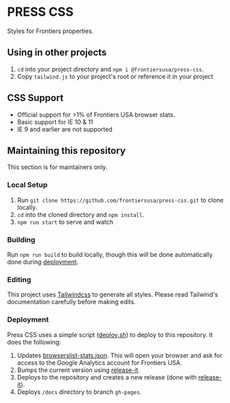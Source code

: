 # PRESS CSS

Styles for Frontiers properties.

## Using in other projects

1. `cd` into your project directory and `npm i @frontiersusa/press-css`.
2. Copy `tailwind.js` to your project's root or reference it in your project

## CSS Support

- Official support for >1% of Frontiers USA browser stats.
- Basic support for IE 10 & 11
- IE 9 and earlier are not supported

## Maintaining this repository

This section is for maintainers only.

### Local Setup

1. Run `git clone https://github.com/frontiersusa/press-css.git` to clone locally.
2. `cd` into the cloned directory and `npm install`.
3. `npm run start` to serve and watch

### Building

Run `npm run build` to build locally, though this will be done automatically done during [deployment](#deployment).

### Editing

This project uses [Tailwindcss](https://github.com/tailwindcss/tailwindcss) to generate all styles. Please read Tailwind's documentation carefully before making edits.

### Deployment

Press CSS uses a simple script ([deploy.sh](https://github.com/frontiersusa/press-css/blob/master/deploy.sh)) to deploy to this repository. It does the following:

1. Updates [browserslist-stats.json](https://github.com/frontiersusa/press-css/blob/master/browserslist-stats.json). This will open your browser and ask for access to the Google Analytics account for Frontiers USA.
2. Bumps the current version using [release-it](https://github.com/webpro/release-it#readme).
3. Deploys to the repository and creates a new release (done with [release-it](https://github.com/webpro/release-it#readme)).
4. Deploys `/docs` directory to branch `gh-pages`.
